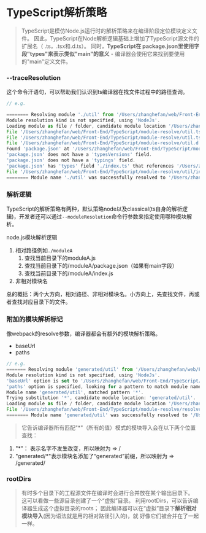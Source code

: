 # TypeScript解析策略

> TypeScript是模仿Node.js运行时的解析策略来在编译阶段定位模块定义文件。 因此，TypeScript在Node解析逻辑基础上增加了TypeScript源文件的扩展名（ .ts，.tsx和.d.ts）。 同时，**TypeScript在 package.json里使用字段"types"来表示类似"main"的意义** - 编译器会使用它来找到要使用的"main"定义文件。

### --traceResolution

这个命令汗语句，可以帮助我们认识到ts编译器在找文件过程中的路径查询。
```js
// e.g.

======== Resolving module './util' from '/Users/zhanghefan/web/Front-End/TypeScript/module-resolve/index.ts'. ========
Module resolution kind is not specified, using 'NodeJs'.
Loading module as file / folder, candidate module location '/Users/zhanghefan/web/Front-End/TypeScript/module-resolve/util', target file type 'TypeScript'.
File '/Users/zhanghefan/web/Front-End/TypeScript/module-resolve/util.ts' does not exist.
File '/Users/zhanghefan/web/Front-End/TypeScript/module-resolve/util.tsx' does not exist.
File '/Users/zhanghefan/web/Front-End/TypeScript/module-resolve/util.d.ts' does not exist.
Found 'package.json' at '/Users/zhanghefan/web/Front-End/TypeScript/module-resolve/util/package.json'.
'package.json' does not have a 'typesVersions' field.
'package.json' does not have a 'typings' field.
'package.json' has 'types' field './index.ts' that references '/Users/zhanghefan/web/Front-End/TypeScript/module-resolve/util/index.ts'.
File '/Users/zhanghefan/web/Front-End/TypeScript/module-resolve/util/index.ts' exist - use it as a name resolution result.
======== Module name './util' was successfully resolved to '/Users/zhanghefan/web/Front-End/TypeScript/module-resolve/util/index.ts' with Package ID 'module-resolve/index.ts@1.0.0'. ========

```

### 解析逻辑

TypeScript的解析策略有两种，默认策略node以及classical(ts自身的解析逻辑)，开发者还可以通过`--moduleResolution`命令行参数来指定使用哪种模块解析。

node.js模块解析逻辑
1. 相对路径例如`./moduleA`
   1. 查找当前目录下的moduleA.js
   2. 查找当前目录下的/moduleA/package.json（如果有main字段）
   3. 查找当前目录下的/moduleA/index.js
2. 非相对模块名

总的概括：两个大方向，相对路径、非相对模块名。小方向上，先查找文件，再或者查找对应目录下的文件。

### 附加的模块解析标记

像webpack的resolve参数，编译器都会有额外的模块解析策略。

* baseUrl
* paths

```js
// e.g.
======= Resolving module 'generated/util' from '/Users/zhanghefan/web/Front-End/TypeScript/module-resolve/resolve/folder1/index.ts'. ========
Module resolution kind is not specified, using 'NodeJs'.
'baseUrl' option is set to '/Users/zhanghefan/web/Front-End/TypeScript/module-resolve/resolve', using this value to resolve non-relative module name 'generated/util'.
'paths' option is specified, looking for a pattern to match module name 'generated/util'.
Module name 'generated/util', matched pattern '*'.
Trying substitution '*', candidate module location: 'generated/util'.
Loading module as file / folder, candidate module location '/Users/zhanghefan/web/Front-End/TypeScript/module-resolve/resolve/generated/util', target file type 'TypeScript'.
File '/Users/zhanghefan/web/Front-End/TypeScript/module-resolve/resolve/generated/util.ts' exist - use it as a name resolution result.
======== Module name 'generated/util' was successfully resolved to '/Users/zhanghefan/web/Front-End/TypeScript/module-resolve/resolve/generated/util.ts'. ========
```

> 它告诉编译器所有匹配"*"（所有的值）模式的模块导入会在以下两个位置查找：
   1. "*"： 表示名字不发生改变，所以映射为<moduleName> => <baseUrl>/<moduleName>
   2. "generated/*"表示模块名添加了“generated”前缀，所以映射为<moduleName> => <baseUrl>/generated/<moduleName>

### rootDirs

> 有时多个目录下的工程源文件在编译时会进行合并放在某个输出目录下。 这可以看做一些源目录创建了一个“虚拟”目录。
> 利用rootDirs，可以告诉编译器生成这个虚拟目录的roots； 因此编译器可以在“虚拟”目录下**解析相对模块导入**(因为语法就是用的相对路径引入的)，就 好像它们被合并在了一起一样。

